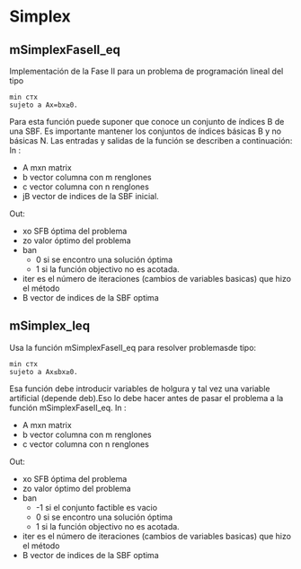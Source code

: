 # Simplex
## mSimplexFaseII_eq
Implementación de la Fase II para un problema de programación lineal del tipo
```
min c⊤x
sujeto a Ax=bx≥0.
```
Para esta función puede suponer que conoce un conjunto de índices B de una SBF. Es importante mantener los conjuntos de índices básicas B y no básicas N. Las entradas y salidas de la función se describen a continuación:
In : 
- A mxn matrix
- b vector columna con  m  renglones
- c vector columna con  n  renglones
- jB vector de indices de la SBF inicial.

Out: 
- xo SFB óptima del problema
- zo valor óptimo del problema
- ban 
  - 0  si se encontro una solución óptima
  - 1  si la función objectivo no es acotada.
- iter es el número de iteraciones (cambios de variables basicas) que hizo el método
- B vector de indices de la SBF optima

## mSimplex_leq
Usa la función mSimplexFaseII_eq para resolver problemasde tipo:
```
min c⊤x
sujeto a Ax≤bx≥0.
```
Esa función debe introducir variables de holgura y tal vez una variable artificial (depende deb).Eso lo debe hacer antes de pasar el problema a la función mSimplexFaseII_eq.
In :
- A mxn matrix
- b vector columna con  m  renglones
- c vector columna con  n  renglones

Out: 
- xo SFB óptima del problema
- zo valor óptimo del problema
- ban 
  - -1  si el conjunto factible es vacio
  - 0  si se encontro una solución óptima
  - 1  si la función objectivo no es acotada.
- iter es el número de iteraciones (cambios de variables basicas) que hizo el método
- B vector de indices de la SBF optima
